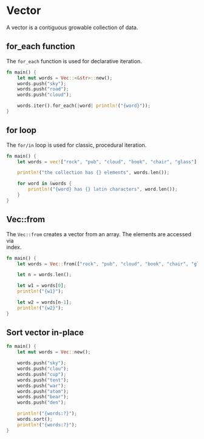 # Vector 

A vector is a contiguous growable collection of data.  

## for_each function

The `for_each` function is used for declarative iteration.  

```rust
fn main() {
    let mut words = Vec::<&str>::new();
    words.push("sky");
    words.push("road");
    words.push("cloud");

    words.iter().for_each(|word| println!("{word}"));
}
```

## for loop

The `for/in` loop is used for classic, procedural iteration.  

```rust
fn main() {
    let words = vec!["rock", "pub", "cloud", "book", "chair", "glass"];

    println!("the collection has {} elements", words.len());

    for word in &words {
        println!("{word} has {} latin characters", word.len());
    }
}
```

## Vec::from

The `Vec::from` creates a vector from an array. The elements are accessed via  
index.  

```rust
fn main() {
    let words = Vec::from(["rock", "pub", "cloud", "book", "chair", "glass"]);

    let n = words.len();

    let w1 = words[0];
    println!("{w1}");

    let w2 = words[n-1];
    println!("{w2}");
}
```

## Sort vector in-place

```rust
fn main() {
    let mut words = Vec::new();

    words.push("sky");
    words.push("clou");
    words.push("cup");
    words.push("tent");
    words.push("war");
    words.push("atom");
    words.push("bear");
    words.push("den");

    println!("{words:?}");
    words.sort();
    println!("{words:?}");
}
```
